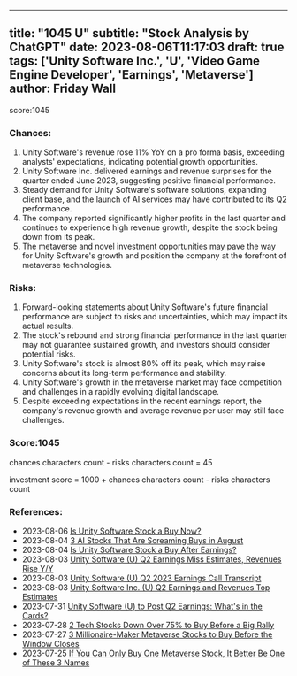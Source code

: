 
---
title: "1045 U"
subtitle: "Stock Analysis by ChatGPT"
date: 2023-08-06T11:17:03
draft: true
tags: ['Unity Software Inc.', 'U', 'Video Game Engine Developer', 'Earnings', 'Metaverse']
author: Friday Wall
---

score:1045
### Chances:
1. Unity Software's revenue rose 11% YoY on a pro forma basis, exceeding analysts' expectations, indicating potential growth opportunities.
2. Unity Software Inc. delivered earnings and revenue surprises for the quarter ended June 2023, suggesting positive financial performance.
3. Steady demand for Unity Software's software solutions, expanding client base, and the launch of AI services may have contributed to its Q2 performance.
4. The company reported significantly higher profits in the last quarter and continues to experience high revenue growth, despite the stock being down from its peak.
5. The metaverse and novel investment opportunities may pave the way for Unity Software's growth and position the company at the forefront of metaverse technologies.
### Risks:
1. Forward-looking statements about Unity Software's future financial performance are subject to risks and uncertainties, which may impact its actual results.
2. The stock's rebound and strong financial performance in the last quarter may not guarantee sustained growth, and investors should consider potential risks.
3. Unity Software's stock is almost 80% off its peak, which may raise concerns about its long-term performance and stability.
4. Unity Software's growth in the metaverse market may face competition and challenges in a rapidly evolving digital landscape.
5. Despite exceeding expectations in the recent earnings report, the company's revenue growth and average revenue per user may still face challenges.
### Score:1045
chances characters count - risks characters count = 45

investment score = 1000 + chances characters count - risks characters count
### References:
- 2023-08-06 [Is Unity Software Stock a Buy Now?](https://finance.yahoo.com/m/cd3362ad-afca-3df6-8ad0-b087f635d401/is-unity-software-stock-a-buy.html?.tsrc=rss)
- 2023-08-04 [3 AI Stocks That Are Screaming Buys in August](https://finance.yahoo.com/m/11e9a10b-dc8c-3143-9025-f79a1c655063/3-ai-stocks-that-are.html?.tsrc=rss)
- 2023-08-04 [Is Unity Software Stock a Buy After Earnings?](https://finance.yahoo.com/m/c6d4e6e8-c37c-33b9-b3d2-40a3437097d7/is-unity-software-stock-a-buy.html?.tsrc=rss)
- 2023-08-03 [Unity Software (U) Q2 Earnings Miss Estimates, Revenues Rise Y/Y](https://finance.yahoo.com/news/unity-software-u-q2-earnings-125300936.html?.tsrc=rss)
- 2023-08-03 [Unity Software (U) Q2 2023 Earnings Call Transcript](https://finance.yahoo.com/m/21d023e3-5eed-3454-b2af-6ce44f145cde/unity-software-%28u%29-q2-2023.html?.tsrc=rss)
- 2023-08-03 [Unity Software Inc. (U) Q2 Earnings and Revenues Top Estimates](https://finance.yahoo.com/news/unity-software-inc-u-q2-000502660.html?.tsrc=rss)
- 2023-07-31 [Unity Software (U) to Post Q2 Earnings: What's in the Cards?](https://finance.yahoo.com/news/unity-software-u-post-q2-154000860.html?.tsrc=rss)
- 2023-07-28 [2 Tech Stocks Down Over 75% to Buy Before a Big Rally](https://finance.yahoo.com/m/583139f3-34b8-3f71-852a-9a3f058a1080/2-tech-stocks-down-over-75%25.html?.tsrc=rss)
- 2023-07-27 [3 Millionaire-Maker Metaverse Stocks to Buy Before the Window Closes](https://finance.yahoo.com/news/3-millionaire-maker-metaverse-stocks-190940815.html?.tsrc=rss)
- 2023-07-25 [If You Can Only Buy One Metaverse Stock, It Better Be One of These 3 Names](https://finance.yahoo.com/news/only-buy-one-metaverse-stock-075302960.html?.tsrc=rss)


                